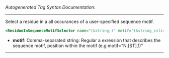 <!-- THIS IS AN AUTOGENERATED FILE: Don't edit it directly, instead change the schema definition in the code itself. -->

_Autogenerated Tag Syntax Documentation:_

---
Select a residue in a all occurances of a user-specified sequence motif.

```xml
<ResidueInSequenceMotifSelector name="(&string;)" motif="(&string_cslist;)" />
```

-   **motif**: Comma-separated string: Regular a exression that describes the sequence motif, position within the motif (e.g motif="N.[ST],1)"

---
